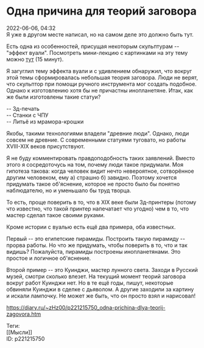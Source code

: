 Одна причина для теорий заговора
=================================

   
 2022-06-06, 04:32   
  Я уже в другом месте написал, но на самом деле это должно быть тут.   
   
 Есть одна из особенностей, присущая некоторым скульптурам -- "эффект вуали". Посмотреть мини-лекцию с картинками на эту тему можно  [тут](https://www.youtube.com/watch?v=mEQJ95fP-94)  (15 минут).   
   
 Я загуглил тему эффекта вуали и с удивлением обнаружил, что вокруг этой темы сформировалась небольшая теория заговора. Люди не верят, что скульптор при помощи ручного инструмента мог создать подобное. Однако к изготовлению хотя бы не причастны инопланетяне. Итак, как же были изготовлены такие статуи?   
   
 -- 3д-печать   
 -- Станки с ЧПУ   
 -- Литьё из мрамора-крошки   
   
 Якобы, такими технологиями владели "древние люди". Однако, люди совсем не древние. С современными статуями туговато, но работы XVIII-XIX веков присутствуют.   
   
 Я не буду комментировать правдоподобность таких заявлений. Вместо этого я сосредоточусь на том, почему люди такое придумали. Моя гипотеза такова: когда человек видит нечто невероятное, сотворённое другим человеком, ему а) страшно б) завидно. Поэтому хочется придумать такое об'яснение, которое не просто было бы понятно наблюдателю, но и уменьшало бы труд творца.   
   
 То есть, проще поверить в то, что в XIX веке были 3д-принтеры (потому что известно, что такой принтер напечатает что угодно) чем в то, что мастер сделал такое своими руками.   
   
 Кроме истории с вуалью есть ещё два примера, оба известных.   
   
 Первый -- это египетские пирамиды. Построить такую пирамиду -- прорва работы. Но что же придумать, чтобы поверить в то, что и так видишь? Пожалуйста, пирамиды построены инопланетянами. Это простое и логичное об'яснение.   
   
 Второй пример -- это Куинджи, мастер лунного света. Заходи в Русский музей, смотри сколько влезет. На текущий момент теорий заговора вокруг работ Куинджи нет. Но в те ещё годы, пишут, некоторые обвиняли Куинджи в сделке с дьяволом. А другие заходили за картину и искали лампочку. Не может же быть, что он просто взял и нарисовал!   
    
 <https://diary.ru/~zHz00/p221215750_odna-prichina-dlya-teorij-zagovora.htm>   
   
 Теги:   
 [[Мысли]]   
 ID: p221215750